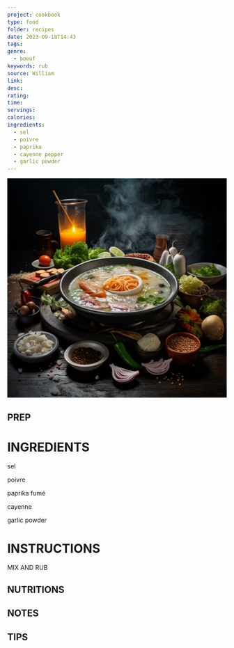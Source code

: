 ```yaml
---
project: cookbook
type: food
folder: recipes
date: 2023-09-18T14:43
tags: 
genre:
  - boeuf
keywords: rub
source: William
link: 
desc: 
rating: 
time: 
servings: 
calories: 
ingredients:
  - sel
  - poivre
  - paprika
  - cayenne pepper
  - garlic powder
---
```


![IMAGE](_default.png)


## PREP


# INGREDIENTS

sel

poivre

paprika fumé

cayenne

garlic powder

# INSTRUCTIONS

MIX AND RUB


## NUTRITIONS



## NOTES



## TIPS



